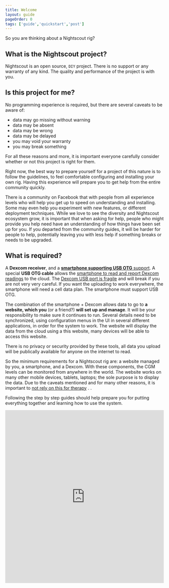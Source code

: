 ```yaml
---
title: Welcome
layout: guide
pageOrder: 0
tags: ['guide','quickstart','post']
---
```


So you are thinking about a Nightscout rig?

## What is the Nightscout project?
Nightscout is an open source, `DIY` project.  There is no support or
any warranty of any kind.  The quality and performance of the project
is with you.

## Is this project for me?

No programming experience is required, but there are several caveats
to be aware of:

  * data may go missing without warning
  * data may be absent
  * data may be wrong
  * data may be delayed
  * you may void your warranty
  * you may break something

For all these reasons and more, it is important everyone carefully
consider whether or not this project is right for them.

Right now, the best way to prepare yourself for a project of this
nature is to follow the guidelines, to feel comfortable configuring
and installing your own rig.  Having this experience will prepare you
to get help from the entire community quickly.

There is a community on Facebook that with people from all experience
levels who will help you get up to speed on understanding and
installing.  Some may even help you experiment with new features, or
different deployment techniques.  While we love to see the diversity
and Nightscout ecosystem grow, it is important that when asking for
help, people who might provide you help need have an understanding of
how things have been set up for you.  If you departed from the
community guides, it will be harder for people to help, potentially
leaving you with less help if something breaks or needs to be
upgraded.

## What is required?

A **Dexcom receiver**, and a [**smartphone supporting USB
OTG** support](https://www.youtube.com/watch?v=KIyBpl6Z7iM).
A special **USB OTG cable** allows the 
[smartphone to read and report Dexcom readings](https://www.youtube.com/watch?v=G_8c8d43mI8)
to the cloud.  The
[Dexcom USB port is fragile](https://www.youtube.com/watch?v=bSGF4kQj7ck)
and will break if you are not very very careful.  If you want the
uploading to work everywhere, the smartphone will need a cell data
plan.  The smartphone must support USB OTG.

The combination of the smartphone + Dexcom allows data to go to **a
website, which you** (or a friend?) **will set up and manage**.  It
will be your responsibility to make sure it continues to run.  Several
details need to be synchronized, using configuration menus in the UI
in several different applications, in order for the system to work.
The website will display the data from the cloud using a this website,
many devices will be able to access this website.

There is no privacy or security provided by these tools, all data you
upload will be publically available for anyone on the internet to
read.

So the minimum requirements for a Nightscout rig are: a website
managed by you, a smartphone, and a Dexcom.  With these components,
the CGM levels can be monitored from anywhere in the world.  The
website works on many other mobile devices, tablets, laptops; the sole
purpose is to display the data.  Due to the caveats mentioned and for
many other reasons, it is important to
[not rely on this for therapy](https://www.youtube.com/watch?v=1wqwFCjobBo) .
.

Following the step by step guides should help prepare you for putting
everything together and learning how to use the system.

<iframe class="imgur-album" width="100%" height="550" frameborder="0"
src="http://imgur.com/a/XRnU8/embed"></iframe>

